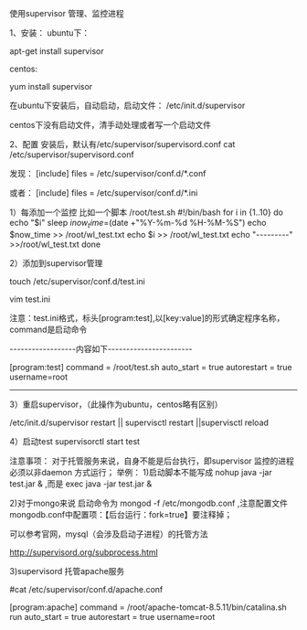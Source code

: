 使用supervisor 管理、监控进程


1、安装：
ubuntu下：

apt-get install supervisor

centos:

yum install supervisor

在ubuntu下安装后，自动启动，启动文件：   /etc/init.d/supervisor

centos下没有启动文件，清手动处理或者写一个启动文件


2、配置
安装后，默认有/etc/supervisor/supervisord.conf
cat /etc/supervisor/supervisord.conf

发现：
[include]
files = /etc/supervisor/conf.d/*.conf

或者：
[include]
files = /etc/supervisor/conf.d/*.ini

1）每添加一个监控
比如一个脚本
/root/test.sh
#!/bin/bash
for i in {1..10}
do
    echo "$i"
    sleep $i
    now_time=$(date +"%Y-%m-%d %H-%M-%S")
    echo $now_time >> /root/wl_test.txt
    echo $i >> /root/wl_test.txt
    echo "---------" >>/root/wl_test.txt
done


2）添加到supervisor管理

touch /etc/supervisor/conf.d/test.ini

vim test.ini

注意：test.ini格式，标头[program:test],以[key:value]的形式确定程序名称，command是启动命令

------------------内容如下-----------------------

[program:test]
command = /root/test.sh
auto_start = true
autorestart = true
username=root

-----------------------------------------

3）重启supervisor，（此操作为ubuntu，centos略有区别）

/etc/init.d/supervisor restart || supervisctl restart ||supervisctl reload

4）启动test
supervisorctl start test



注意事项：
对于托管服务来说，自身不能是后台执行，即supervisor 监控的进程必须以非daemon 方式运行；
举例：
1)启动脚本不能写成 nohup  java -jar test.jar &  ,而是 exec java -jar test.jar &

2)对于mongo来说 启动命令为 mongod -f /etc/mongodb.conf ,注意配置文件mongodb.conf中配置项：【后台运行：fork=true】要注释掉；

可以参考官网，mysql（会涉及启动子进程）的托管方法

http://supervisord.org/subprocess.html


3)supervisord 托管apache服务

#cat /etc/supervisor/conf.d/apache.conf

[program:apache]
command = /root/apache-tomcat-8.5.11/bin/catalina.sh run 
auto_start = true 
autorestart = true 
username=root




